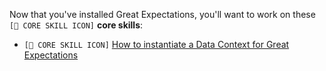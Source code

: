 Now that you've installed Great Expectations, you'll want to work on these `[🍏 CORE SKILL ICON]` **core skills**:

- `[🍏 CORE SKILL ICON]` [How to instantiate a Data Context for Great Expectations](/docs/guides/setup/how_to_instantiate_a_data_context)

